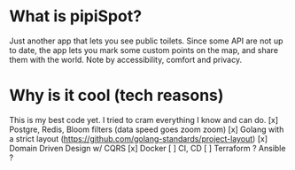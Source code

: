 # What is pipiSpot?
Just another app that lets you see public toilets. Since some API are not up to date, the app lets you mark some custom points on the map, and share them with the world. Note by accessibility, comfort and privacy.

# Why is it cool (tech reasons)
This is my best code yet. I tried to cram everything I know and can do.
[x] Postgre, Redis, Bloom filters (data speed goes zoom zoom)
[x] Golang with a strict layout (https://github.com/golang-standards/project-layout)
[x] Domain Driven Design w/ CQRS 
[x] Docker
[ ] CI, CD
[ ] Terraform ? Ansible ?

